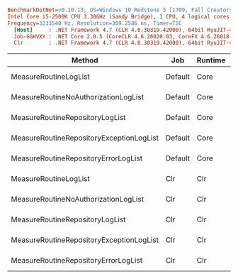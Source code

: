 ``` ini

BenchmarkDotNet=v0.10.13, OS=Windows 10 Redstone 3 [1709, Fall Creators Update] (10.0.16299.309)
Intel Core i5-2500K CPU 3.30GHz (Sandy Bridge), 1 CPU, 4 logical cores and 4 physical cores
Frequency=3233540 Hz, Resolution=309.2586 ns, Timer=TSC
  [Host]     : .NET Framework 4.7 (CLR 4.0.30319.42000), 64bit RyuJIT-v4.7.2633.0
  Job-GGHVXY : .NET Core 2.0.5 (CoreCLR 4.6.26020.03, CoreFX 4.6.26018.01), 64bit RyuJIT
  Clr        : .NET Framework 4.7 (CLR 4.0.30319.42000), 64bit RyuJIT-v4.7.2633.0


```
|                                   Method |     Job | Runtime |     Toolchain |        Mean |       Error |        StdDev |      Median |         Min |          Max | Rank |    Gen 0 | Allocated |
|----------------------------------------- |-------- |-------- |-------------- |------------:|------------:|--------------:|------------:|------------:|-------------:|-----:|---------:|----------:|
|                    MeasureRoutineLogList | Default |    Core | .NET Core 2.0 | 4,740.53 us |  89.3061 us |    79.1675 us | 4,736.57 us | 4,624.52 us |  4,925.01 us |    3 |  93.7500 | 290.61 KB |
|     MeasureRoutineNoAuthorizationLogList | Default |    Core | .NET Core 2.0 |    12.60 us |   0.1937 us |     0.1812 us |    12.62 us |    12.33 us |     12.88 us |    1 |   2.1667 |    6.7 KB |
|          MeasureRoutineRepositoryLogList | Default |    Core | .NET Core 2.0 | 5,399.80 us | 106.4799 us |   165.7763 us | 5,386.00 us | 5,180.85 us |  5,813.78 us |    5 | 101.5625 | 323.07 KB |
| MeasureRoutineRepositoryExceptionLogList | Default |    Core | .NET Core 2.0 | 8,469.62 us | 168.2959 us |   332.1998 us | 8,488.46 us | 7,822.17 us |  9,503.34 us |    9 | 140.6250 | 443.25 KB |
|     MeasureRoutineRepositoryErrorLogList | Default |    Core | .NET Core 2.0 | 6,987.52 us | 139.5641 us |   398.1843 us | 6,903.78 us | 6,364.13 us |  7,951.75 us |    7 | 140.6250 | 431.98 KB |
|                    MeasureRoutineLogList |     Clr |     Clr |       Default | 4,984.89 us | 118.5690 us |   332.4802 us | 4,900.25 us | 4,476.66 us |  5,810.10 us |    4 |  93.7500 |  292.7 KB |
|     MeasureRoutineNoAuthorizationLogList |     Clr |     Clr |       Default |    27.67 us |   0.4979 us |     0.4657 us |    27.51 us |    27.14 us |     28.69 us |    2 |   3.2959 |  10.18 KB |
|          MeasureRoutineRepositoryLogList |     Clr |     Clr |       Default | 5,687.06 us | 112.8754 us |   217.4727 us | 5,664.34 us | 5,384.49 us |  6,352.38 us |    6 | 101.5625 |  327.2 KB |
| MeasureRoutineRepositoryExceptionLogList |     Clr |     Clr |       Default | 7,148.80 us | 375.8163 us | 1,084.3159 us | 6,786.87 us | 5,979.00 us | 10,254.23 us |    7 | 125.0000 | 397.97 KB |
|     MeasureRoutineRepositoryErrorLogList |     Clr |     Clr |       Default | 7,820.02 us | 160.6452 us |   305.6441 us | 7,724.83 us | 7,464.86 us |  8,692.80 us |    8 | 156.2500 |  527.9 KB |
